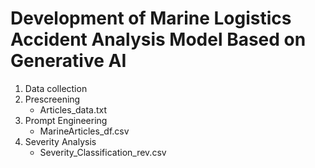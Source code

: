 # Development of Marine Logistics Accident Analysis Model Based on Generative AI
1. Data collection
2. Prescreening
    - Articles_data.txt
4. Prompt Engineering
    - MarineArticles_df.csv
5. Severity Analysis
    - Severity_Classification_rev.csv
